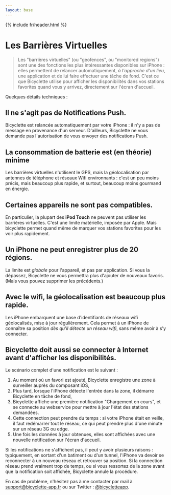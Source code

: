 ```yaml
---
layout: base
---
```


{% include fr/header.html %}

# Les Barrières Virtuelles

> Les "barrières virtuelles" (ou "geofences", ou "monitored regions") sont une des fonctions les plus intéressantes disponibles sur iPhone : elles permettent de relancer automatiquement, *à l'approche d'un lieu*, une application et de lui faire effectuer une tâche de fond. C'est ce que Bicyclette utilise pour afficher les disponibilités dans vos stations favorites quand vous y arrivez, directement sur l'écran d'accueil.

Quelques détails techniques : 

## Il ne s'agit pas de Notifications Push.

Bicyclette est relancée automatiquement par votre iPhone&nbsp;: il n'y a pas de message en provenance d'un serveur. D'ailleurs, Bicyclette ne vous demande pas l'autorisation de vous envoyer des notifications Push.

## La consommation de batterie est (en théorie) minime

Les barrières virtuelles n'utilisent le GPS, mais la géolocalisation par antennes de téléphone et réseaux Wifi environnants&nbsp;: c'est un peu moins précis, mais beaucoup plus rapide, et surtout, beaucoup moins gourmand en énergie.

## Certaines appareils ne sont pas compatibles.

En particulier, la plupart des **iPod Touch** ne peuvent pas utiliser les barrières virtuelles. C'est une limite matérielle, imposée par Apple. Mais bicyclette permet quand même de marquer vos stations favorites pour les voir plus rapidement.

## Un iPhone ne peut enregistrer plus de 20 régions.

La limite est *globale* pour l'appareil, et pas par application. Si vous la dépassez, Bicyclette ne vous permettra plus d'ajouter de nouveaux favoris. (Mais vous pouvez supprimer les précédents.)

## Avec le wifi, la géolocalisation est beaucoup plus rapide.

Les iPhone embarquent une base d'identifiants de réseaux wifi géolocalisés, mise à jour régulièrement. Cela permet à un iPhone de connaître sa position *dès qu'il détecte un réseau wifi*, sans même avoir à s'y connecter. 

## Bicyclette doit aussi se connecter à Internet avant d'afficher les disponibilités.

Le scénario complet d'une notification est le suivant : 

1. Au moment où un favori est ajouté, Bicyclette enregistre une zone à surveiller auprès du composant iOS,
2. Plus tard, lorsque l'iPhone détecte l'entrée dans la zone, il démarre Bicyclette en tâche de fond,
3. Bicyclette affiche une première notification "Chargement en cours", et se connecte au webservice pour mettre à jour l'état des stations demandées.
4. Cette connection peut prendre du temps : si votre iPhone était en veille, il faut redémarrer tout le réseau, ce qui peut prendre plus d'une minute sur un réseau 3G ou edge.
5. Une fois les données à jour obtenues, elles sont affichées avec une nouvelle notification sur l'écran d'accueil.

Si les notifications ne s'affichent pas, il peut y avoir plusieurs raisons : typiquement, en sortant d'un batiment ou d'un tunnel, l'iPhone va devoir se reconnecter à un nouveau réseau et retrouver sa position. Si la connection réseau prend vraiment trop de temps, ou si vous ressortez de la zone avant que la notification soit affichée, Bicyclette annule la procédure.
	
En cas de problème, n'hésitez pas à me contacter par mail à [support@bicyclette-app.fr](mailto:support@bicyclette-app.fr) ou sur Twitter : [@bicycletteapp](http://twitter.com/bicycletteapp).
